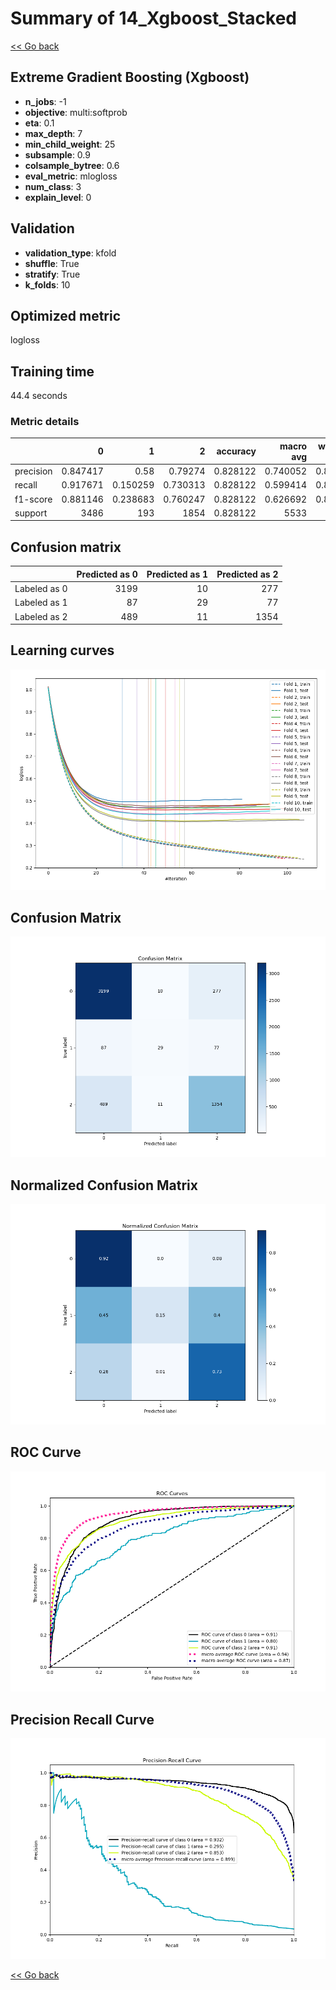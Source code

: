 # Summary of 14_Xgboost_Stacked

[<< Go back](../README.md)


## Extreme Gradient Boosting (Xgboost)
- **n_jobs**: -1
- **objective**: multi:softprob
- **eta**: 0.1
- **max_depth**: 7
- **min_child_weight**: 25
- **subsample**: 0.9
- **colsample_bytree**: 0.6
- **eval_metric**: mlogloss
- **num_class**: 3
- **explain_level**: 0

## Validation
 - **validation_type**: kfold
 - **shuffle**: True
 - **stratify**: True
 - **k_folds**: 10

## Optimized metric
logloss

## Training time

44.4 seconds

### Metric details
|           |           0 |          1 |           2 |   accuracy |   macro avg |   weighted avg |   logloss |
|:----------|------------:|-----------:|------------:|-----------:|------------:|---------------:|----------:|
| precision |    0.847417 |   0.58     |    0.79274  |   0.828122 |    0.740052 |       0.819768 |  0.452854 |
| recall    |    0.917671 |   0.150259 |    0.730313 |   0.828122 |    0.599414 |       0.828122 |  0.452854 |
| f1-score  |    0.881146 |   0.238683 |    0.760247 |   0.828122 |    0.626692 |       0.818225 |  0.452854 |
| support   | 3486        | 193        | 1854        |   0.828122 | 5533        |    5533        |  0.452854 |


## Confusion matrix
|              |   Predicted as 0 |   Predicted as 1 |   Predicted as 2 |
|:-------------|-----------------:|-----------------:|-----------------:|
| Labeled as 0 |             3199 |               10 |              277 |
| Labeled as 1 |               87 |               29 |               77 |
| Labeled as 2 |              489 |               11 |             1354 |

## Learning curves
![Learning curves](learning_curves.png)
## Confusion Matrix

![Confusion Matrix](confusion_matrix.png)


## Normalized Confusion Matrix

![Normalized Confusion Matrix](confusion_matrix_normalized.png)


## ROC Curve

![ROC Curve](roc_curve.png)


## Precision Recall Curve

![Precision Recall Curve](precision_recall_curve.png)



[<< Go back](../README.md)
